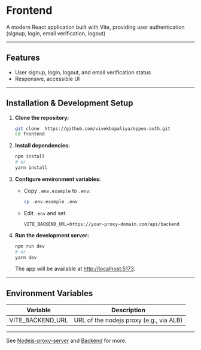# Frontend

A modern React application built with Vite, providing user authentication (signup, login, email verification, logout)

---

## Features

- User signup, login, logout, and email verification status
- Responsive, accessible UI

---

## Installation & Development Setup

1. **Clone the repository:**
   ```bash
   git clone  https://github.com/vivekbopaliya/oppex-auth.git
   cd frontend
   ```

2. **Install dependencies:**
   ```bash
   npm install
   # or
   yarn install
   ```

3. **Configure environment variables:**
   - Copy `.env.example` to `.env`:
     ```bash
     cp .env.example .env
     ```
   - Edit `.env` and set:
     ```
     VITE_BACKEND_URL=https://your-proxy-domain.com/api/backend
     ```

4. **Run the development server:**
   ```bash
   npm run dev
   # or
   yarn dev
   ```

   The app will be available at [http://localhost:5173](http://localhost:5173).

---

## Environment Variables

| Variable           | Description                                 |
|--------------------|---------------------------------------------|
| VITE_BACKEND_URL   | URL of the nodejs proxy (e.g., via ALB)    |

---

See [Nodejs-proxy-server](../nodejs-proxy-server/README.md) and [Backend](../backend/README.md) for more.